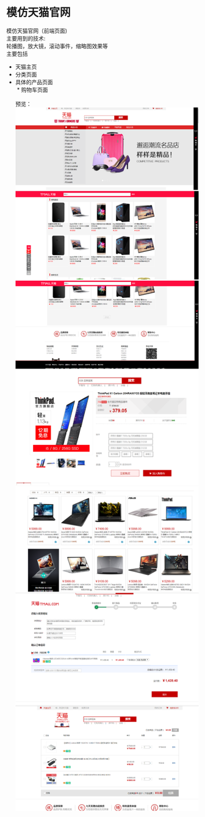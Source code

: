 # 模仿天猫官网

模仿天猫官网（前端页面)<br>
主要用到的技术:</br>
轮播图，放大镜，滚动事件，缩略图效果等<br>
主要包括<br>
  * 天猫主页<br>
  * 分类页面<br>
  * 具体的产品页面<br>
  * 购物车页面</br>
  <br>
预览：</br>
![img](https://github.com/Month7/Tmall/blob/master/%E9%A2%84%E8%A7%88/%E4%B8%BB%E9%A1%B5%E9%A2%84%E8%A7%88%EF%BC%91.png)</br>
![img](https://github.com/Month7/Tmall/blob/master/%E9%A2%84%E8%A7%88/%E4%B8%BB%E9%A1%B5%E9%A2%84%E8%A7%88%EF%BC%92.png)</br>
![img](https://github.com/Month7/Tmall/blob/master/%E9%A2%84%E8%A7%88/%E4%B8%BB%E9%A1%B5%E9%A2%84%E8%A7%88%EF%BC%93.png)</br>
![img](https://github.com/Month7/Tmall/blob/master/%E9%A2%84%E8%A7%88/%E4%BA%A7%E5%93%81.png)</br>
![img](https://github.com/Month7/Tmall/blob/master/%E9%A2%84%E8%A7%88/%E4%BA%A7%E5%93%81%E5%88%97%E8%A1%A8.png)</br>
![img](https://github.com/Month7/Tmall/blob/master/%E9%A2%84%E8%A7%88/%E7%BB%93%E7%AE%97%E9%A1%B5%E9%9D%A2.png)</br>
![img](https://github.com/Month7/Tmall/blob/master/%E9%A2%84%E8%A7%88/%E8%B4%AD%E7%89%A9%E8%BD%A6%E9%A2%84%E8%A7%88.png)
